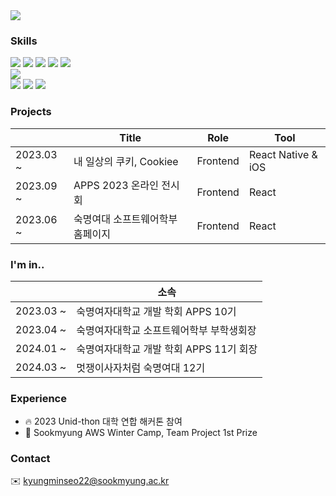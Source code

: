 <img src="https://capsule-render.vercel.app/api?type=waving&color=0:b721ff,100:21d4fd&height=300&section=header&text=Hi!%20%20%20I'm%20Minseo&fontSize=50&&fontColor=FFFFFF" />

### Skills
<div>
  <img src="https://img.shields.io/badge/-HTML-E34F26?style=flat&logo=HTML5&logoColor=white"/>
  <img src="https://img.shields.io/badge/-CSS-1572B6?style=flat&logo=CSS3&logoColor=white"/>
  <img src="https://img.shields.io/badge/-JavaScript-F7DF1E?style=flat&logo=JavaScript&logoColor=white"/>
  <img src="https://img.shields.io/badge/-React-61DAFB?style=flat&logo=React" />
  <img src="https://img.shields.io/badge/-ReactNative-61DAFB?style=flat&logo=React" />
</div>
<div>
  <img src="https://img.shields.io/badge/-django-092E20?style=flat&logo=Django" />
<div>
  <img src="https://img.shields.io/badge/-Python-3776AB?style=flat&logo=Python&logoColor=white"/>
  <img src="https://img.shields.io/badge/-Figma-F24E1E?style=flat&logo=Figma" />
  <img src="https://img.shields.io/badge/-Unity-000000?style=flat&logo=Unity" />
</div>

### Projects
|           | Title                            | Role     |Tool|
|-----------|----------------------------------|----------|--------|
| 2023.03 ~ | 내 일상의 쿠키, Cookiee          | Frontend |React Native & iOS|
| 2023.09 ~ | APPS 2023 온라인 전시회          | Frontend |React|
| 2023.06 ~ | 숙명여대 소프트웨어학부 홈페이지 | Frontend |React|

### I'm in..

|           | 소속                                     |
|-----------|------------------------------------------|
| 2023.03 ~ | 숙명여자대학교 개발 학회 APPS 10기                                |
| 2023.04 ~ | 숙명여자대학교 소프트웨어학부 부학생회장 |
| 2024.01 ~ | 숙명여자대학교 개발 학회 APPS 11기 회장 |
| 2024.03 ~ | 멋쟁이사자처럼 숙명여대 12기 |


### Experience
- 🔥 2023 Unid-thon 대학 연합 해커톤 참여
- 🏅 Sookmyung AWS Winter Camp, Team Project 1st Prize

### Contact
✉️ kyungminseo22@sookmyung.ac.kr 
